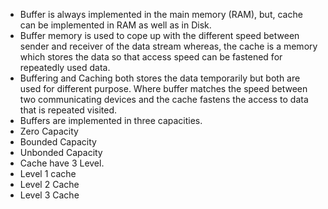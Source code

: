 * Buffer is always implemented in the main memory (RAM), but, cache can be implemented in RAM as well as in Disk.
* Buffer memory is used to cope up with the different speed between sender and receiver of the data stream whereas, the cache is a memory which stores the data so that access speed can be fastened for repeatedly used data.
* Buffering and Caching both stores the data temporarily but both are used for different purpose. Where buffer matches the speed between two communicating devices and the cache fastens the access to data that is repeated visited.
* Buffers are implemented in three capacities.
* Zero Capacity
* Bounded Capacity
* Unbonded Capacity
* Cache have 3 Level.
* Level 1 cache
* Level 2 Cache
* Level 3 Cache
